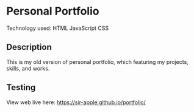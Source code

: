 # Personal Portfolio
Technology used:
    HTML
    JavaScript
    CSS

## Description
This is my old version of personal portfolio, which featuring my projects, skills, and works.

## Testing
View web live here: https://sir-apple.github.io/portfolio/
